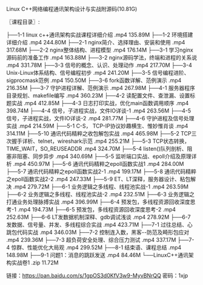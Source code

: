 Linux C++网络编程通讯架构设计与实战附源码(10.81G)

〖课程目录〗:
   
├──1-1 linux c++通讯架构实战课程详细介绍  .mp4 135.89M
├──1-2 环境搭建详细介绍  .mp4 244.80M
├──2-1 nginx简介、选择理由、安装和使用  .mp4 317.68M
├──2-2 nginx整体结构、进程模型  .mp4 176.14M
├──3-1 学习nginx源码前的准备工作  .mp4 163.88M
├──3-2 nginx源码学法，终端和进程的关系说  .mp4 331.78M
├──3-3 信号的概念、认识、处理动作  .mp4 217.70M
├──3-4 Unix-Linux体系结构、信号编程初步  .mp4 241.20M
├──3-5 信号编程进阶、sigprocmask范例  .mp4 150.50M
├──3-6 fork函数详解、范例演示  .mp4 216.35M
├──3-7 守护进程详解、范例演示  .mp4 267.98M
├──4-1 服务器程序目录规划、makefile编写  .mp4 360.23M
├──4-2 读配置文件、查泄漏、设置标题实战  .mp4 412.85M
├──4-3 日志打印实战，优化main函数调用顺序  .mp4 398.74M
├──4-4 信号，子进程实战，文件IO详谈-1  .mp4 263.56M
├──4-5 信号，子进程实战，文件IO详谈-2  .mp4 281.77M
├──4-6 守护进程及信号处理实战  .mp4 214.59M
├──5-1 C-S， TCP-IP协议妙趣横生、惟妙惟肖谈  .mp4 314.11M
├──5-10 通讯代码精粹之收包解包实战  .mp4 465.98M
├──5-2 TCP三次握手详析、telnet，wireshark示范  .mp4 255.21M
├──5-3 TCP状态转换，TIME_WAIT，SO_REUSEADDR  .mp4 324.70M
├──5-4 listen()队列剖析、阻塞非阻塞、同步异步  .mp4 340.69M
├──5-5 监听端口实战、epoll介绍及原理详析  .mp4 450.97M
├──5-6 通讯代码精粹之epoll函数实战1  .mp4 284.00M
├──5-7 通讯代码精粹之epoll函数实战2-1  .mp4 199.17M
├──5-8 通讯代码精粹之epoll函数实战2-2  .mp4 247.33M
├──5-9 ET、LT深释，服务器设计、粘包解决  .mp4 279.72M
├──6-1 业务逻辑之多线程、线程池实战-1  .mp4 263.59M
├──6-2 业务逻辑之多线程、线程池实战-2  .mp4 232.51M
├──6-3 业务逻辑之打通业务处理脉搏实战  .mp4 396.99M
├──6-4 预发包，多线程资源回收深度思考-1  .mp4 194.73M
├──6-5 预发包，多线程资源回收深度思考-2  .mp4 252.63M
├──6-6 LT发数据机制深释、gdb调试浅谈  .mp4 278.92M
├──6-7 发数据、信号量、并发、多线程综合实战  .mp4 423.71M
├──7-1 过往总结、心跳包代码实战  .mp4 346.03M
├──7-2 控制连入数，黑客--防范及畸形包应对  .mp4 239.36M
├──7-3 超负荷安全处理、综合压力测试  .mp4 337.17M
├──7-4 惊群、性能优化大局观  .mp4 299.52M
├──8-1 结束语、课程总结  .mp4 148.98M
├──9-1 问题1：消息的跳跃发送  .mp4 84.46M
└──LinuxC++通讯架构实战卷1  .zip 11.72M  



链接：https://pan.baidu.com/s/1gpOS3d0KfV3w9-MyvBNrQQ 密码：1xjp

